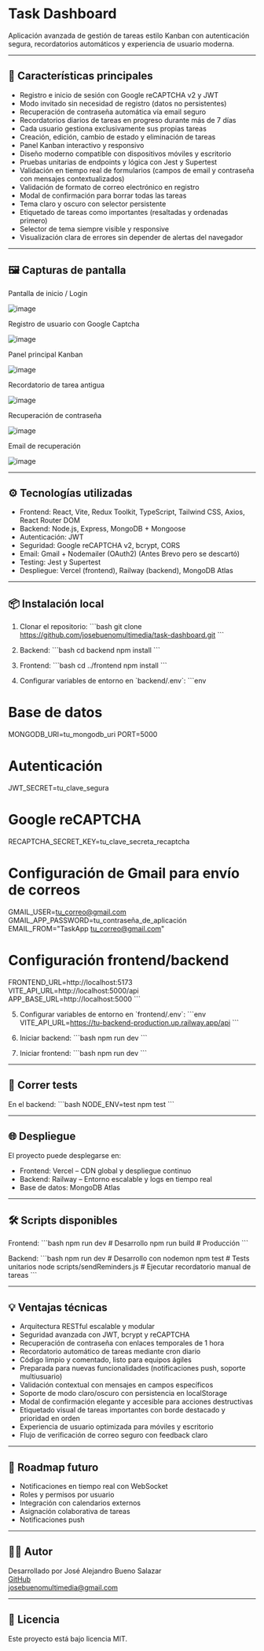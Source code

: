 # Task Dashboard

Aplicación avanzada de gestión de tareas estilo Kanban con autenticación segura, recordatorios automáticos y experiencia de usuario moderna.

---

## 🚀 Características principales

- Registro e inicio de sesión con Google reCAPTCHA v2 y JWT
- Modo invitado sin necesidad de registro (datos no persistentes)
- Recuperación de contraseña automática vía email seguro
- Recordatorios diarios de tareas en progreso durante más de 7 días
- Cada usuario gestiona exclusivamente sus propias tareas
- Creación, edición, cambio de estado y eliminación de tareas
- Panel Kanban interactivo y responsivo
- Diseño moderno compatible con dispositivos móviles y escritorio
- Pruebas unitarias de endpoints y lógica con Jest y Supertest
- Validación en tiempo real de formularios (campos de email y contraseña con mensajes contextualizados)
- Validación de formato de correo electrónico en registro
- Modal de confirmación para borrar todas las tareas
- Tema claro y oscuro con selector persistente
- Etiquetado de tareas como importantes (resaltadas y ordenadas primero)
- Selector de tema siempre visible y responsive
- Visualización clara de errores sin depender de alertas del navegador

---

## 🖼 Capturas de pantalla

Pantalla de inicio / Login

![image](https://github.com/user-attachments/assets/a02ee45d-18db-4a60-804b-b42a8176004b)

Registro de usuario con Google Captcha

![image](https://github.com/user-attachments/assets/5731a053-f567-45c2-bf79-20d110c30162)

Panel principal Kanban

![image](https://github.com/user-attachments/assets/5665f7d9-8a2c-4631-b438-d1ab7a646505)

Recordatorio de tarea antigua

![image](https://github.com/user-attachments/assets/1e8d2cad-3a93-4508-8290-5827bb94e000)

Recuperación de contraseña

![image](https://github.com/user-attachments/assets/b26325f3-ac7a-4cb6-88ac-8e33b3f94d9c)

Email de recuperación

![image](https://github.com/user-attachments/assets/5260ea14-aeb4-45fd-83b3-d63cc916692f)

---

## ⚙️ Tecnologías utilizadas

- Frontend: React, Vite, Redux Toolkit, TypeScript, Tailwind CSS, Axios, React Router DOM
- Backend: Node.js, Express, MongoDB + Mongoose
- Autenticación: JWT
- Seguridad: Google reCAPTCHA v2, bcrypt, CORS
- Email: Gmail + Nodemailer (OAuth2) (Antes Brevo pero se descartó)
- Testing: Jest y Supertest
- Despliegue: Vercel (frontend), Railway (backend), MongoDB Atlas

---

## 📦 Instalación local

1. Clonar el repositorio:
   \`\`\`bash
   git clone https://github.com/josebuenomultimedia/task-dashboard.git
   \`\`\`

2. Backend:
   \`\`\`bash
   cd backend
   npm install
   \`\`\`

3. Frontend:
   \`\`\`bash
   cd ../frontend
   npm install
   \`\`\`

4. Configurar variables de entorno en \`backend/.env\`:
   \`\`\`env

# Base de datos

MONGODB_URI=tu_mongodb_uri
PORT=5000

# Autenticación

JWT_SECRET=tu_clave_segura

# Google reCAPTCHA

RECAPTCHA_SECRET_KEY=tu_clave_secreta_recaptcha

# Configuración de Gmail para envío de correos

GMAIL_USER=tu_correo@gmail.com
GMAIL_APP_PASSWORD=tu_contraseña_de_aplicación
EMAIL_FROM="TaskApp <tu_correo@gmail.com>"

# Configuración frontend/backend

FRONTEND_URL=http://localhost:5173
VITE_API_URL=http://localhost:5000/api
APP_BASE_URL=http://localhost:5000
\`\`\`

5. Configurar variables de entorno en \`frontend/.env\`:
   \`\`\`env
   VITE_API_URL=https://tu-backend-production.up.railway.app/api
   \`\`\`

6. Iniciar backend:
   \`\`\`bash
   npm run dev
   \`\`\`

7. Iniciar frontend:
   \`\`\`bash
   npm run dev
   \`\`\`

---

## 🧪 Correr tests

En el backend:
\`\`\`bash
NODE_ENV=test npm test
\`\`\`

---

## 🌐 Despliegue

El proyecto puede desplegarse en:

- Frontend: Vercel – CDN global y despliegue continuo
- Backend: Railway – Entorno escalable y logs en tiempo real
- Base de datos: MongoDB Atlas

---

## 🛠 Scripts disponibles

Frontend:
\`\`\`bash
npm run dev # Desarrollo
npm run build # Producción
\`\`\`

Backend:
\`\`\`bash
npm run dev # Desarrollo con nodemon
npm test # Tests unitarios
node scripts/sendReminders.js # Ejecutar recordatorio manual de tareas
\`\`\`

---

## 💡 Ventajas técnicas

- Arquitectura RESTful escalable y modular
- Seguridad avanzada con JWT, bcrypt y reCAPTCHA
- Recuperación de contraseña con enlaces temporales de 1 hora
- Recordatorio automático de tareas mediante cron diario
- Código limpio y comentado, listo para equipos ágiles
- Preparada para nuevas funcionalidades (notificaciones push, soporte multiusuario)
- Validación contextual con mensajes en campos específicos
- Soporte de modo claro/oscuro con persistencia en localStorage
- Modal de confirmación elegante y accesible para acciones destructivas
- Etiquetado visual de tareas importantes con borde destacado y prioridad en orden
- Experiencia de usuario optimizada para móviles y escritorio
- Flujo de verificación de correo seguro con feedback claro

---

## 🌟 Roadmap futuro

- Notificaciones en tiempo real con WebSocket
- Roles y permisos por usuario
- Integración con calendarios externos
- Asignación colaborativa de tareas
- Notificaciones push

---

## 👨‍💻 Autor

Desarrollado por José Alejandro Bueno Salazar  
[GitHub](https://github.com/josebuenomultimedia)  
[josebuenomultimedia@gmail.com](mailto:josebuenomultimedia@gmail.com)

---

## 📄 Licencia

Este proyecto está bajo licencia MIT.

